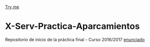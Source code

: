 [Try me](https://aortizgu.github.io/X-Serv-Practica-Aparcamientos/client/index.html)

# X-Serv-Practica-Aparcamientos
Repositorio de inicio de la práctica final - Curso 2016/2017
[enunciado](http://cursosweb.github.io/programas/IT-AT.pdf)
